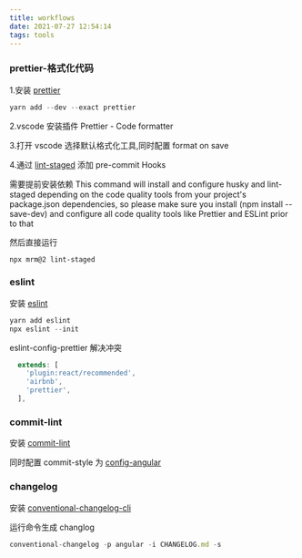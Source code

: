 ```yaml
---
title: workflows
date: 2021-07-27 12:54:14
tags: tools
---
```


### prettier-格式化代码

1.安装 [prettier](https://prettier.io/docs/en/install.html)

```javascript
yarn add --dev --exact prettier
```

2.vscode 安装插件 Prettier - Code formatter

3.打开 vscode 选择默认格式化工具,同时配置 format on save

4.通过 [lint-staged](https://github.com/okonet/lint-staged#configuration) 添加 pre-commit Hooks

需要提前安装依赖
This command will install and configure husky and lint-staged depending on the code quality tools from your project's package.json dependencies, so please make sure you install (npm install --save-dev) and configure all code quality tools like Prettier and ESLint prior to that

然后直接运行

```javacript
npx mrm@2 lint-staged
```

### eslint

安装 [eslint](https://eslint.org/docs/user-guide/getting-started)

```javascript
yarn add eslint
npx eslint --init
```

eslint-config-prettier 解决冲突

```javascript
  extends: [
    'plugin:react/recommended',
    'airbnb',
    'prettier',
  ],
```

### commit-lint

安装 [commit-lint](https://github.com/conventional-changelog/commitlint/#what-is-commitlint)

同时配置 commit-style 为 [config-angular](https://github.com/conventional-changelog/commitlint/tree/master/@commitlint/config-angular)

### changelog

安装 [conventional-changelog-cli](https://github.com/conventional-changelog/conventional-changelog/tree/master/packages/conventional-changelog-cli#readme)

运行命令生成 changlog

```javascript
conventional-changelog -p angular -i CHANGELOG.md -s
```
